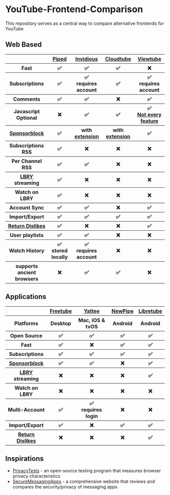 # YouTube-Frontend-Comparison
This repository serves as a central way to compare alternative frontends for YouTube

## Web Based
<table>
  <tr>
    <th> </th>
    <th><a href="https://github.com/TeamPiped/Piped">Piped</a></th>
    <th><a href="https://github.com/iv-org/invidious">Invidious</a></th>
    <th><a href="https://sr.ht/~cadence/tube">Cloudtube</a></th>
    <th><a href="https://github.com/ViewTube/viewtube-vue">Viewtube</a></th>
  </tr>
  <tr>
    <th>Fast</th>
    <th>✅</th>
    <th>✅</th>
    <th>✅</th>
    <th>❌</th>
  </tr>
  <tr>
    <th>Subscriptions</th>
    <th>✅</th>
    <th>✅ <br /> requires account</th>
    <th>✅</th>
    <th>✅ <br /> requires account</th>
  </tr>
  <tr>
    <th>Comments</th>
    <th>✅</th>
    <th>✅</th>
    <th>❌</th>
    <th>✅</th>
  </tr>
  <tr>
    <th>Javascript Optional</th>
    <th>❌</th>
    <th>✅</th>
    <th>✅</th>
    <th>✅ <br /><a href="https://github.com/ViewTube/viewtube-vue/issues/2#issuecomment-1057513500">Not every feature</a></th>
  </tr>
  <tr>
    <th><a href="https://github.com/ajayyy/SponsorBlock">Sponsorblock</a></th>
    <th>✅</th>
    <th>with <a href="https://github.com/ajayyy/SponsorBlock">extension</a></th>
    <th>with <a href="https://github.com/ajayyy/SponsorBlock">extension</a></th>
    <th>✅</th>
  </tr>
  <tr>
    <th>Subscriptions RSS</th>
    <th>✅</th>
    <th>❌</th>
    <th>❌</th>
    <th>❌</th>
  </tr>
  <tr>
    <th>Per Channel RSS</th>
    <th>✅</th>
    <th>✅</th>
    <th>❌</th>
    <th>❌</th>
  </tr>
  <tr>
    <th><a href="https://github.com/lbryio/lbry-desktop">LBRY</a> streaming</th>
    <th>✅</th>
    <th>❌</th>
    <th>❌</th>
    <th>❌</th>
  </tr>
  <tr>
    <th>Watch on LBRY</th>
    <th>✅</th>
    <th>❌</th>
    <th>❌</th>
    <th>❌</th>
  </tr>
  <tr>
    <th>Account Sync</th>
    <th>✅</th>
    <th>✅</th>
    <th>❌</th>
    <th>✅</th>
  </tr>
  <tr>
    <th>Import/Export</th>
    <th>✅</th>
    <th>✅</th>
    <th>✅</th>
    <th>✅</th>
  </tr>
  <tr>
    <th><a href="https://github.com/Anarios/return-youtube-dislike">Return Dislikes</a></th>
    <th>✅</th>
    <th>❌</th>
    <th>❌</th>
    <th>✅</th>
  </tr>
  <tr>
    <th>User playlists</th>
    <th>✅</th>
    <th>✅</th>
    <th>❌</th>
    <th>❌</th>
  </tr>
  <tr>
    <th>Watch History</th>
    <th>✅ <br /> stored locally</th>
    <th>✅ <br /> requires account</th>
    <th>❌</th>
    <th>❌</th>
  </tr>
  <tr>
    <th>supports ancient browsers</th>
    <th>❌</th>
    <th>✅</th>
    <th>✅</th>
    <th>❌</th>
  </tr>
 </table>

## Applications
<table>
  <tr>
    <th></th>
    <th><a href="https://github.com/FreeTubeApp/FreeTube">Freetube</a></th>
    <th><a href="https://github.com/yattee/yattee">Yattee</a></th>
    <th><a href="https://github.com/TeamNewPipe/NewPipe">NewPipe</a></th>
    <th><a href="https://github.com/libre-tube/LibreTube">Libretube</a></th>
  </tr>
  <tr>
    <th>Platforms</th>
    <th>Desktop</th>
    <th>Mac, iOS & tvOS</th>
    <th>Android</th>
    <th>Android</th>
  </tr>
  <tr>
    <th>Open Source</th>
    <th>✅</th>
    <th>✅</th>
    <th>✅</th>
    <th>✅</th>
  </tr>
  <tr>
    <th>Fast</th>
    <th>✅</th>
    <th>❌</th>
    <th>✅</th>
    <th>✅</th>
  </tr>
  <tr>
    <th>Subscriptions</th>
    <th>✅</th>
    <th>✅</th>
    <th>✅</th>
    <th>✅</th>
  </tr>
  <tr>
    <th><a href="https://github.com/ajayyy/SponsorBlock">Sponsorblock</a></th>
    <th>✅</th>
    <th>✅</th>
    <th>❌</th>
    <th>✅</th>
  </tr>
  <tr>
    <th><a href="https://github.com/lbryio/lbry-desktop">LBRY</a> streaming</th>
    <th>❌</th>
    <th>❌</th>
    <th>❌</th>
    <th>✅</th>
  </tr>
  <tr>
    <th>Watch on LBRY</th>
    <th>❌</th>
    <th>❌</th>
    <th>❌</th>
    <th>❌</th>
  </tr>
  <tr>
    <th>Multi-Account</th>
    <th>✅</th>
    <th>✅<br />requires login</th>
    <th>❌</th>
    <th>❌</th>
  </tr>
  <tr>
    <th>Import/Export</th>
    <th>✅</th>
    <th>❌</th>
    <th>✅</th>
    <th>✅</th>
  </tr>
  <tr>
    <th><a href="https://github.com/Anarios/return-youtube-dislike">Return Dislikes</a></th>
    <th>❌</th>
    <th>❌</th>
    <th>❌</th>
    <th>✅</th>
  </tr>
</table>

## Inspirations
- <a href="https://privacytests.org">PrivacyTests</a> - an open-source testing program that measures browser privacy characteristics
- <a href="https://www.securemessagingapps.com">SecureMessagingApps</a> - a comprehensive website that reviews and compares the security/privacy of messaging apps 

